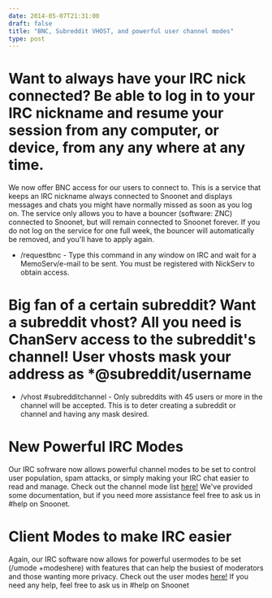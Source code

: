 ```yaml
--- 
date: 2014-05-07T21:31:00
draft: false
title: "BNC, Subreddit VHOST, and powerful user channel modes"
type: post
---
```


# Want to always have your IRC nick connected? Be able to log in to your IRC nickname and resume your session from any computer, or device, from any any where at any time.
We now offer BNC access for our users to connect to. This is a service that keeps an IRC nickname always connected to Snoonet and displays messages and chats you might have normally missed as soon as you log on. The service only allows you to have a bouncer (software: ZNC) connected to Snoonet, but will remain connected to Snoonet forever. If you do not log on the service for one full week, the bouncer will automatically be removed, and you'll have to apply again.

+ /requestbnc - Type this command in any window on IRC and wait for a MemoServ/e-mail to be sent. You must be registered with NickServ to obtain access.

# Big fan of a certain subreddit? Want a subreddit vhost? All you need is ChanServ access to the subreddit's channel! User vhosts mask your address as *@subreddit/username

+ /vhost #subredditchannel - Only subreddits with 45 users or more in the channel will be accepted. This is to deter creating a subreddit or channel and having any mask desired.

# New Powerful IRC Modes
Our IRC sofrware now allows powerful channel modes to be set to control user population, spam attacks, or simply making your IRC chat easier to read and manage. Check out the channel mode list [here!](/modes) We've provided some documentation, but if you need more assistance feel free to ask us in #help on Snoonet.

# Client Modes to make IRC easier
Again, our IRC software now allows for powerful usermodes to be set (/umode +modeshere) with features that can help the busiest of moderators and those wanting more privacy. Check out the user modes [here!](/umodes) If you need any help, feel free to ask us in #help on Snoonet